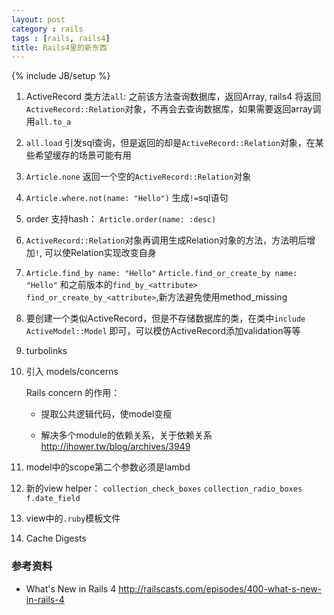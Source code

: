 ```yaml
---
layout: post
category : rails
tags : [rails, rails4]
title: Rails4里的新东西
---
```

{% include JB/setup %}

1. ActiveRecord 类方法`all`: 之前该方法查询数据库，返回Array, rails4 将返回`ActiveRecord::Relation`对象，不再会去查询数据库，如果需要返回array调用`all.to_a`

2. `all.load` 引发sql查询，但是返回的却是`ActiveRecord::Relation`对象，在某些希望缓存的场景可能有用

3. `Article.none` 返回一个空的`ActiveRecord::Relation`对象

4. `Article.where.not(name: "Hello")` 生成`!=`sql语句

5. order 支持hash： `Article.order(name: :desc)`

6. `ActiveRecord::Relation`对象再调用生成Relation对象的方法，方法明后增加`!`,  可以使Relation实现改变自身

7. `Article.find_by name: "Hello"` `Article.find_or_create_by name: "Hello"` 和之前版本的`find_by_<attribute>` `find_or_create_by_<attribute>`,新方法避免使用method_missing

8. 要创建一个类似ActiveRecord，但是不存储数据库的类，在类中`include ActiveModel::Model` 即可，可以模仿ActiveRecord添加validation等等

9. turbolinks 

10. 引入 models/concerns

    Rails concern 的作用：

    * 提取公共逻辑代码，使model变瘦

    * 解决多个module的依赖关系，关于依赖关系 <http://ihower.tw/blog/archives/3949>

11. model中的scope第二个参数必须是lambd

12. 新的view helper： `collection_check_boxes` `collection_radio_boxes` `f.date_field`

13. view中的`.ruby`模板文件

14. Cache Digests

### 参考资料

* What's New in Rails 4 <http://railscasts.com/episodes/400-what-s-new-in-rails-4>
